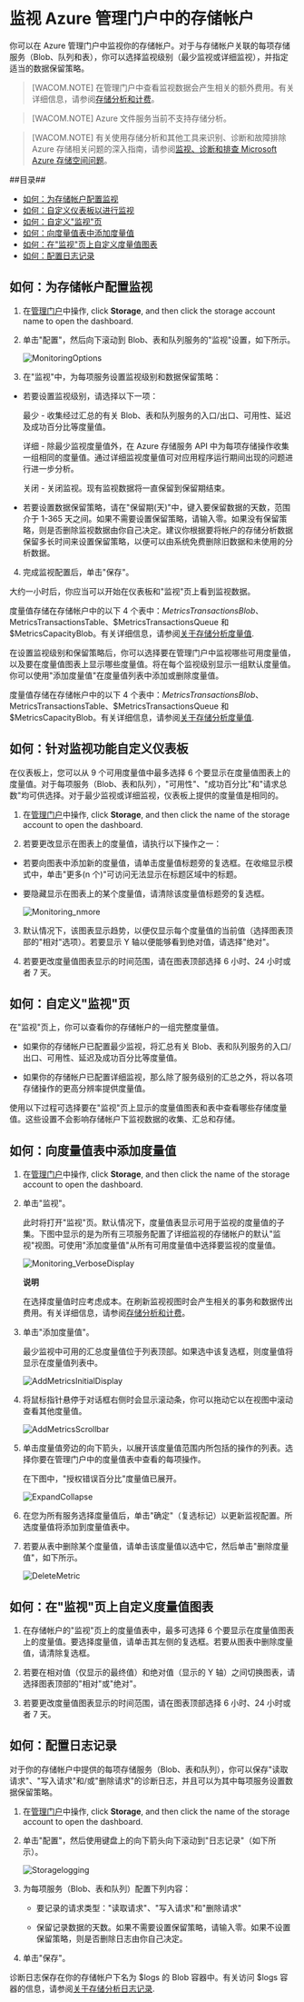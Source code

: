 <properties linkid="manage-services-how-to-monitor-a-storage-account" urlDisplayName="How to monitor" pageTitle="如何监视存储帐户 | Microsoft Azure" metaKeywords="Azure monitor storage accounts, storage account management portal, storage account dashboard, storage metrics table, storage metrics chart" description="了解如何使用管理门户在 Azure 中监视存储帐户。" metaCanonical="" services="storage" documentationCenter="" title="How To Monitor a Storage Account" authors="tamram" solutions="" manager="mbaldwin" editor="cgronlun" />
<tags ms.service="storage"
    ms.date="03/06/2015"
    wacn.date="04/11/2015"
    />



# <a id="createstorageaccount"></a>监视 Azure 管理门户中的存储帐户

你可以在 Azure 管理门户中监视你的存储帐户。对于与存储帐户关联的每项存储服务（Blob、队列和表），你可以选择监视级别（最少监视或详细监视），并指定适当的数据保留策略。 

> [WACOM.NOTE] 在管理门户中查看监视数据会产生相关的额外费用。有关详细信息，请参阅<a href="http://msdn.microsoft.com/zh-cn/library/windowsazure/hh360997.aspx">存储分析和计费</a>。 

> [WACOM.NOTE] Azure 文件服务当前不支持存储分析。

> [WACOM.NOTE] 有关使用存储分析和其他工具来识别、诊断和故障排除 Azure 存储相关问题的深入指南，请参阅[监视、诊断和排查 Microsoft Azure 存储空间问题](../storage-monitoring-diagnosing-troubleshooting)。


##目录##

* [如何：为存储帐户配置监视](#configurestoragemonitoring)
* [如何：自定义仪表板以进行监视](#customizestoragemonitoring)
* [如何：自定义"监视"页](#customizemonitorpage)
* [如何：向度量值表中添加度量值](#addmonitoringmetrics)
* [如何：在"监视"页上自定义度量值图表](#customizemetricschart)
* [如何：配置日志记录](#configurelogging)


<h2><a id="configurestoragemonitoring"></a>如何：为存储帐户配置监视</h2>

1. 在[管理门户](https://manage.windowsazure.cn)中操作, click **Storage**, and then click the storage account name to open the dashboard.

2. 单击"配置"，然后向下滚动到 Blob、表和队列服务的"监视"设置，如下所示。

	![MonitoringOptions](./media/storage-monitor-storage-account/Storage_MonitoringOptions.png)

3. 在"监视"中，为每项服务设置监视级别和数据保留策略：

-  若要设置监视级别，请选择以下一项：

      最少 - 收集经过汇总的有关 Blob、表和队列服务的入口/出口、可用性、延迟及成功百分比等度量值。

      详细 - 除最少监视度量值外，在 Azure 存储服务 API 中为每项存储操作收集一组相同的度量值。通过详细监视度量值可对应用程序运行期间出现的问题进行进一步分析。 

      关闭 - 关闭监视。现有监视数据将一直保留到保留期结束。

- 若要设置数据保留策略，请在"保留期(天)"中，键入要保留数据的天数，范围介于 1-365 天之间。如果不需要设置保留策略，请输入零。如果没有保留策略，则是否删除监视数据由你自己决定。建议你根据要将帐户的存储分析数据保留多长时间来设置保留策略，以便可以由系统免费删除旧数据和未使用的分析数据。

4. 完成监视配置后，单击"保存"。

大约一小时后，你应当可以开始在仪表板和"监视"页上看到监视数据。

度量值存储在存储帐户中的以下 4 个表中：$MetricsTransactionsBlob、$MetricsTransactionsTable、$MetricsTransactionsQueue 和 $MetricsCapacityBlob。有关详细信息，请参阅[关于存储分析度量值](http://msdn.microsoft.com/zh-cn/library/azure/hh343258.aspx).

在设置监视级别和保留策略后，你可以选择要在管理门户中监视哪些可用度量值，以及要在度量值图表上显示哪些度量值。将在每个监视级别显示一组默认度量值。你可以使用"添加度量值"在度量值列表中添加或删除度量值。

度量值存储在存储帐户中的以下 4 个表中：$MetricsTransactionsBlob、$MetricsTransactionsTable、$MetricsTransactionsQueue 和 $MetricsCapacityBlob。有关详细信息，请参阅[关于存储分析度量值](http://msdn.microsoft.com/zh-cn/library/windowsazure/hh343258.aspx).


<h2><a id="customizestoragemonitoring"></a>如何：针对监视功能自定义仪表板</h2>

在仪表板上，您可以从 9 个可用度量值中最多选择 6 个要显示在度量值图表上的度量值。对于每项服务（Blob、表和队列），"可用性"、"成功百分比"和"请求总数"均可供选择。对于最少监视或详细监视，仪表板上提供的度量值是相同的。

1. 在[管理门户](https://manage.windowsazure.cn)中操作, click **Storage**, and then click the name of the storage account to open the dashboard.

2. 若要更改显示在图表上的度量值，请执行以下操作之一：

- 若要向图表中添加新的度量值，请单击度量值标题旁的复选框。在收缩显示模式中，单击"更多(n 个)"可访问无法显示在标题区域中的标题。

- 要隐藏显示在图表上的某个度量值，请清除该度量值标题旁的复选框。

	![Monitoring_nmore](./media/storage-monitor-storage-account/storage_Monitoring_nmore.png)
  
3. 默认情况下，该图表显示趋势，以便仅显示每个度量值的当前值（选择图表顶部的"相对"选项）。若要显示 Y 轴以便能够看到绝对值，请选择"绝对"。

4. 若要更改度量值图表显示的时间范围，请在图表顶部选择 6 小时、24 小时或者 7 天。
     

<h2><a id="customizemonitorpage"></a>如何：自定义"监视"页</h2>

在"监视"页上，你可以查看你的存储帐户的一组完整度量值。 

- 如果你的存储帐户已配置最少监视，将汇总有关 Blob、表和队列服务的入口/出口、可用性、延迟及成功百分比等度量值。

- 如果你的存储帐户已配置详细监视，那么除了服务级别的汇总之外，将以各项存储操作的更高分辨率提供度量值。

使用以下过程可选择要在"监视"页上显示的度量值图表和表中查看哪些存储度量值。这些设置不会影响存储帐户下监视数据的收集、汇总和存储。

<h2><a id="addmonitoringmetrics"></a>如何：向度量值表中添加度量值</h2>


1. 在[管理门户](https://manage.windowsazure.cn)中操作, click **Storage**, and then click the name of the storage account to open the dashboard.

2. 单击"监视"。

	此时将打开"监视"页。默认情况下，度量值表显示可用于监视的度量值的子集。下图中显示的是为所有三项服务配置了详细监视的存储帐户的默认"监视"视图。可使用"添加度量值"从所有可用度量值中选择要监视的度量值。


	![Monitoring_VerboseDisplay](./media/storage-monitor-storage-account/Storage_Monitoring_VerboseDisplay.png)

	<div class="dev-callout"> 
	<b>说明</b>
	<p>在选择度量值时应考虑成本。在刷新监视视图时会产生相关的事务和数据传出费用。有关详细信息，请参阅<a href="http://msdn.microsoft.com/zh-cn/library/azure/hh360997.aspx">存储分析和计费</a>。</p>
</div>

3. 单击"添加度量值"。 

	最少监视中可用的汇总度量值位于列表顶部。如果选中该复选框，则度量值将显示在度量值列表中。 

	![AddMetricsInitialDisplay](./media/storage-monitor-storage-account/Storage_AddMetrics_InitialDisplay.png)
 
4. 将鼠标指针悬停于对话框右侧时会显示滚动条，你可以拖动它以在视图中滚动查看其他度量值。

	![AddMetricsScrollbar](./media/storage-monitor-storage-account/Storage_AddMetrics_Scrollbar.png)


5. 单击度量值旁边的向下箭头，以展开该度量值范围内所包括的操作的列表。选择你要在管理门户中的度量值表中查看的每项操作。

	在下图中，"授权错误百分比"度量值已展开。

	![ExpandCollapse](./media/storage-monitor-storage-account/Storage_AddMetrics_ExpandCollapse.png)


6. 在您为所有服务选择度量值后，单击"确定"（复选标记）以更新监视配置。所选度量值将添加到度量值表中。

7. 若要从表中删除某个度量值，请单击该度量值以选中它，然后单击"删除度量值"，如下所示。

	![DeleteMetric](./media/storage-monitor-storage-account/Storage_DeleteMetric.png)

<h2><a id="customizemetricschart"></a>如何：在"监视"页上自定义度量值图表</h2>

1. 在存储帐户的"监视"页上的度量值表中，最多可选择 6 个要显示在度量值图表上的度量值。要选择度量值，请单击其左侧的复选框。若要从图表中删除度量值，请清除复选框。

2. 若要在相对值（仅显示的最终值）和绝对值（显示的 Y 轴）之间切换图表，请选择图表顶部的"相对"或"绝对"。

3.	若要更改度量值图表显示的时间范围，请在图表顶部选择 6 小时、24 小时或者 7 天。



<h2><a id="configurelogging"></a>如何：配置日志记录</h2>

对于你的存储帐户中提供的每项存储服务（Blob、表和队列），你可以保存"读取请求"、"写入请求"和/或"删除请求"的诊断日志，并且可以为其中每项服务设置数据保留策略。

1. 在[管理门户](https://manage.windowsazure.cn)中操作, click **Storage**, and then click the name of the storage account to open the dashboard.

2. 单击"配置"，然后使用键盘上的向下箭头向下滚动到"日志记录"（如下所示）。

	![Storagelogging](./media/storage-monitor-storage-account/Storage_LoggingOptions.png)

 
3. 为每项服务（Blob、表和队列）配置下列内容：

	- 要记录的请求类型："读取请求"、"写入请求"和"删除请求"

	- 保留记录数据的天数。如果不需要设置保留策略，请输入零。如果不设置保留策略，则是否删除日志由你自己决定。

4. 单击"保存"。

诊断日志保存在你的存储帐户下名为 $logs 的 Blob 容器中。有关访问 $logs 容器的信息，请参阅[关于存储分析日志记录](http://msdn.microsoft.com/zh-cn/library/azure/hh343262.aspx).
<!--HONumber=41-->
